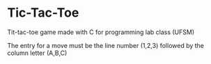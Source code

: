 # Tic-Tac-Toe
Tit-tac-toe game made with C for programming lab class (UFSM)

The entry for a move must be the line number (1,2,3) followed by the column letter (A,B,C)
